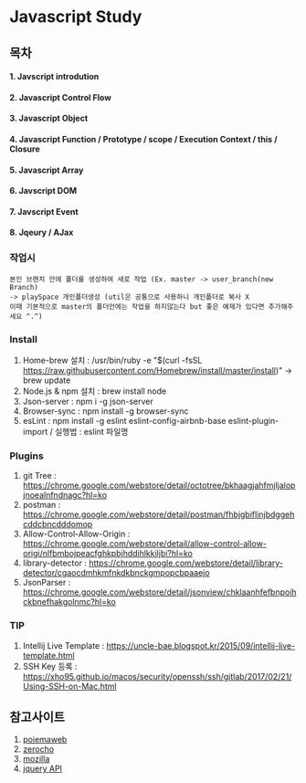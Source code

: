 # Javascript Study

## 목차
#### 1. Javscript introdution
#### 2. Javascript Control Flow
#### 3. Javascript Object
#### 4. Javascript Function / Prototype / scope / Execution Context / this / Closure
#### 5. Javascript Array 
#### 6. Javscript DOM
#### 7. Javscript Event
#### 8. Jqeury / AJax     
 
### 작업시  
```text
본인 브랜치 안에 폴더를 생성하여 새로 작업 (Ex. master -> user_branch(new Branch) 
-> playSpace 개인폴더생성 (util은 공통으로 사용하니 개인폴더로 복사 X
이때 기본적으로 master의 폴더안에는 작업을 하지않는다 but 좋은 예제가 있다면 추가해주세요 ^.^)
```
### Install
1. Home-brew 설치 : /usr/bin/ruby -e "$(curl -fsSL https://raw.githubusercontent.com/Homebrew/install/master/install)" -> brew update
2. Node.js & npm 설치 : brew install node
3. Json-server : npm i -g json-server
4. Browser-sync : npm install -g browser-sync    
5. esLint : npm install -g eslint eslint-config-airbnb-base eslint-plugin-import / 실행법 : eslint 파일명

### Plugins
1. git Tree : https://chrome.google.com/webstore/detail/octotree/bkhaagjahfmjljalopjnoealnfndnagc?hl=ko
2. postman : https://chrome.google.com/webstore/detail/postman/fhbjgbiflinjbdggehcddcbncdddomop
3. Allow-Control-Allow-Origin : https://chrome.google.com/webstore/detail/allow-control-allow-origi/nlfbmbojpeacfghkpbjhddihlkkiljbi?hl=ko
4. library-detector : https://chrome.google.com/webstore/detail/library-detector/cgaocdmhkmfnkdkbnckgmpopcbpaaejo
5. JsonParser : https://chrome.google.com/webstore/detail/jsonview/chklaanhfefbnpoihckbnefhakgolnmc?hl=ko

### TIP
1. Intellij Live Template : https://uncle-bae.blogspot.kr/2015/09/intellij-live-template.html
2. SSH Key 등록 : https://xho95.github.io/macos/security/openssh/ssh/gitlab/2017/02/21/Using-SSH-on-Mac.html
## 참고사이트 
1. [poiemaweb](http://poiemaweb.com)
2. [zerocho](https://www.zerocho.com/category/Javascript)
3. [mozilla](https://developer.mozilla.org/ko)
4. [jquery API](http://api.jquery.com)


